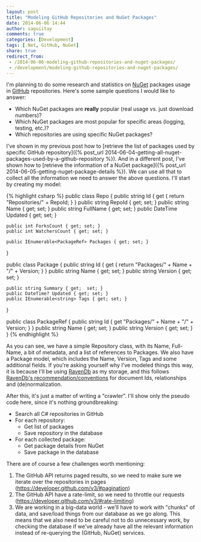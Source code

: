```yaml
---
layout: post
title: "Modeling GitHub Repositories and NuGet Packages"
date: 2014-06-06 14:44
author: saguiitay
comments: true
categories: [Development]
tags: [.Net, GitHub, NuGet]
share: true
redirect_from:
 - /2014-06-06-modeling-github-repositories-and-nuget-packages/
 - /development/modeling-github-repositories-and-nuget-packages/
---
```

I'm planning to do some research and statistics on [NuGet](http://www.nuget.org) packages usage in [GitHub](http://www.github.com) repositories.
Here's some sample questions I would like to answer:

- Which NuGet packages are **really** popular (real usage vs. just download numbers)?
- Which NuGet packages are most popular for specific areas (logging, testing, etc.)?
- Which repositories are using specific NuGet packages?

I've shown in my previous post how to [retrieve the list of packages used by 
specific GitHub repository]({% post_url 2014-06-04-getting-all-nuget-packages-used-by-a-github-repository %}). And in a different post,
I've shown how to [retrieve the information of a NuGet package]({% post_url 2014-06-05-getting-nuget-package-details %}). We can use all 
that to collect all the information we need to answer the above questions. I'll start by creating my model:

{% highlight csharp %}
public class Repo
{
	public string Id { get { return "Repositories/" + RepoId; } }
	public string RepoId { get; set; }
	public string Name { get; set; }
	public string FullName { get; set; }
	public DateTime Updated { get; set; }
 
	public int ForksCount { get; set; }
	public int WatchersCount { get; set; }
 
	public IEnumerable<PackageRef> Packages { get; set; }
}

public class Package
{
	public string Id { get { return "Packages/" + Name + "/" + Version; } }
	public string Name { get; set; }
	public string Version { get; set; }
           
	public string Summary { get;  set; }
	public DateTime? Updated { get; set; }
	public IEnumerable<string> Tags { get; set; }
}

public class PackageRef
{
	public string Id { get "Packages/" + Name + "/" + Version; } }
	public string Name { get; set; }
	public string Version { get; set; }
}
{% endhighlight %}

As you can see, we have a simple Repository class, with its Name, Full-Name, a bit of metadata, and a list of references to Packages.
We also have a Package model, which includes the Name, Version, Tags and some additional fields. If you're asking yourself why I've modeled
things this way, it is because I'll be using [RavenDb](http://ravendb.net/) as my storage, and this follows
[RavenDb's recommendation/conventions](http://ravendb.net/docs/2.5/theory/document-structure-design) for document Ids, relationships and (de)normalization.

After this, it's just a matter of writing a "crawler". I'll show only the pseudo code here, since it's nothing groundbreaking:

- Search all C# repositories in GitHub
- For each repository:
  - Get list of packages
  - Save repository in the database
- For each collected package:
  - Get package details from NuGet
  - Save package in the database

There are of course a few challenges worth mentioning:

1. The GitHub API returns paged results, so we need to make sure we iterate over the repositories in pages (<https://developer.github.com/v3/#pagination>)
2. The GitHub API have a rate-limit, so we need to throttle our requests (<https://developer.github.com/v3/#rate-limiting>)
3. We are working in a big-data world - we'll have to work with "chunks" of data, and save/load things from our database as we go along. This means that we also need to be careful not to do unnecessary work, by checking the database if we've already have all the relevant information instead of re-querying the (GitHub, NuGet) services.
